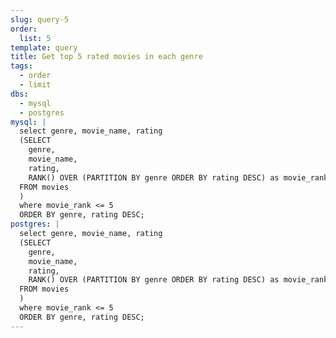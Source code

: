 ```yaml
---
slug: query-5
order:
  list: 5
template: query
title: Get top 5 rated movies in each genre
tags:
  - order
  - limit
dbs:
  - mysql
  - postgres
mysql: |
  select genre, movie_name, rating
  (SELECT 
    genre,
    movie_name,
    rating,
    RANK() OVER (PARTITION BY genre ORDER BY rating DESC) as movie_rank
  FROM movies
  ) 
  where movie_rank <= 5
  ORDER BY genre, rating DESC;
postgres: |
  select genre, movie_name, rating
  (SELECT 
    genre,
    movie_name,
    rating,
    RANK() OVER (PARTITION BY genre ORDER BY rating DESC) as movie_rank
  FROM movies
  ) 
  where movie_rank <= 5
  ORDER BY genre, rating DESC;
---
```

